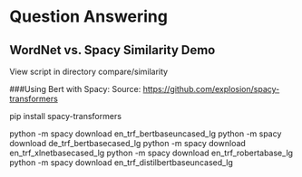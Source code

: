 # Question Answering 
## WordNet vs. Spacy Similarity Demo
View script in directory compare/similarity

###Using Bert with Spacy:
Source: https://github.com/explosion/spacy-transformers

pip install spacy-transformers

python -m spacy download en_trf_bertbaseuncased_lg
python -m spacy download de_trf_bertbasecased_lg
python -m spacy download en_trf_xlnetbasecased_lg
python -m spacy download en_trf_robertabase_lg
python -m spacy download en_trf_distilbertbaseuncased_lg



